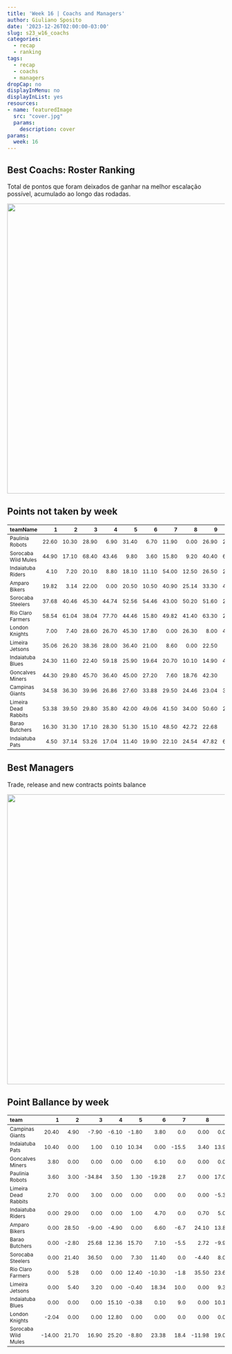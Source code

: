 ```yaml
---
title: 'Week 16 | Coachs and Managers'
author: Giuliano Sposito
date: '2023-12-26T02:00:00-03:00'
slug: s23_w16_coachs
categories:
  - recap
  - ranking
tags:
  - recap
  - coachs
  - managers
dropCap: no
displayInMenu: no
displayInList: yes
resources:
- name: featuredImage
  src: "cover.jpg"
  params:
    description: cover
params:
  week: 16
---
```

<script src="{{< blogdown/postref >}}index_files/kePrint/kePrint.js"></script>
<link href="{{< blogdown/postref >}}index_files/lightable/lightable.css" rel="stylesheet" />
<script src="{{< blogdown/postref >}}index_files/kePrint/kePrint.js"></script>
<link href="{{< blogdown/postref >}}index_files/lightable/lightable.css" rel="stylesheet" />

<!--more-->



## Best Coachs: Roster Ranking

Total de pontos que foram deixados de ganhar na melhor escalação possível, acumulado ao longo das rodadas.

<img src="{{< blogdown/postref >}}index_files/figure-html/bestCoachChart-1.png" width="672" />

## Points not taken by week

<table class="table" style="font-size: 12px; margin-left: auto; margin-right: auto;">
 <thead>
  <tr>
   <th style="text-align:left;"> teamName </th>
   <th style="text-align:right;"> 1 </th>
   <th style="text-align:right;"> 2 </th>
   <th style="text-align:right;"> 3 </th>
   <th style="text-align:right;"> 4 </th>
   <th style="text-align:right;"> 5 </th>
   <th style="text-align:right;"> 6 </th>
   <th style="text-align:right;"> 7 </th>
   <th style="text-align:right;"> 8 </th>
   <th style="text-align:right;"> 9 </th>
   <th style="text-align:right;"> 10 </th>
   <th style="text-align:right;"> 11 </th>
   <th style="text-align:right;"> 12 </th>
   <th style="text-align:right;"> 13 </th>
   <th style="text-align:right;"> 14 </th>
   <th style="text-align:right;"> 15 </th>
   <th style="text-align:right;"> 16 </th>
  </tr>
 </thead>
<tbody>
  <tr>
   <td style="text-align:left;"> Paulinia Robots </td>
   <td style="text-align:right;"> 22.60 </td>
   <td style="text-align:right;"> 10.30 </td>
   <td style="text-align:right;"> 28.90 </td>
   <td style="text-align:right;"> 6.90 </td>
   <td style="text-align:right;"> 31.40 </td>
   <td style="text-align:right;"> 6.70 </td>
   <td style="text-align:right;"> 11.90 </td>
   <td style="text-align:right;"> 0.00 </td>
   <td style="text-align:right;"> 26.90 </td>
   <td style="text-align:right;"> 21.60 </td>
   <td style="text-align:right;"> 45.90 </td>
   <td style="text-align:right;"> 44.00 </td>
   <td style="text-align:right;"> 43.40 </td>
   <td style="text-align:right;"> 7.80 </td>
   <td style="text-align:right;"> 10.00 </td>
   <td style="text-align:right;"> 10.30 </td>
  </tr>
  <tr>
   <td style="text-align:left;"> Sorocaba Wild Mules </td>
   <td style="text-align:right;"> 44.90 </td>
   <td style="text-align:right;"> 17.10 </td>
   <td style="text-align:right;"> 68.40 </td>
   <td style="text-align:right;"> 43.46 </td>
   <td style="text-align:right;"> 9.80 </td>
   <td style="text-align:right;"> 3.60 </td>
   <td style="text-align:right;"> 15.80 </td>
   <td style="text-align:right;"> 9.20 </td>
   <td style="text-align:right;"> 40.40 </td>
   <td style="text-align:right;"> 64.70 </td>
   <td style="text-align:right;"> 34.50 </td>
   <td style="text-align:right;"> 15.20 </td>
   <td style="text-align:right;"> 55.10 </td>
   <td style="text-align:right;"> 8.40 </td>
   <td style="text-align:right;"> 40.70 </td>
   <td style="text-align:right;"> 28.80 </td>
  </tr>
  <tr>
   <td style="text-align:left;"> Indaiatuba Riders </td>
   <td style="text-align:right;"> 4.10 </td>
   <td style="text-align:right;"> 7.20 </td>
   <td style="text-align:right;"> 20.10 </td>
   <td style="text-align:right;"> 8.80 </td>
   <td style="text-align:right;"> 18.10 </td>
   <td style="text-align:right;"> 11.10 </td>
   <td style="text-align:right;"> 54.00 </td>
   <td style="text-align:right;"> 12.50 </td>
   <td style="text-align:right;"> 26.50 </td>
   <td style="text-align:right;"> 28.70 </td>
   <td style="text-align:right;"> 21.60 </td>
   <td style="text-align:right;"> 7.20 </td>
   <td style="text-align:right;"> 12.90 </td>
   <td style="text-align:right;"> 14.60 </td>
   <td style="text-align:right;"> 0.00 </td>
   <td style="text-align:right;"> 6.40 </td>
  </tr>
  <tr>
   <td style="text-align:left;"> Amparo Bikers </td>
   <td style="text-align:right;"> 19.82 </td>
   <td style="text-align:right;"> 3.14 </td>
   <td style="text-align:right;"> 22.00 </td>
   <td style="text-align:right;"> 0.00 </td>
   <td style="text-align:right;"> 20.50 </td>
   <td style="text-align:right;"> 10.50 </td>
   <td style="text-align:right;"> 40.90 </td>
   <td style="text-align:right;"> 25.14 </td>
   <td style="text-align:right;"> 33.30 </td>
   <td style="text-align:right;"> 44.24 </td>
   <td style="text-align:right;"> 22.10 </td>
   <td style="text-align:right;"> 13.90 </td>
   <td style="text-align:right;"> 32.66 </td>
   <td style="text-align:right;"> 11.20 </td>
   <td style="text-align:right;"> 8.84 </td>
   <td style="text-align:right;"> 4.70 </td>
  </tr>
  <tr>
   <td style="text-align:left;"> Sorocaba Steelers </td>
   <td style="text-align:right;"> 37.68 </td>
   <td style="text-align:right;"> 40.46 </td>
   <td style="text-align:right;"> 45.30 </td>
   <td style="text-align:right;"> 44.74 </td>
   <td style="text-align:right;"> 52.56 </td>
   <td style="text-align:right;"> 54.46 </td>
   <td style="text-align:right;"> 43.00 </td>
   <td style="text-align:right;"> 50.20 </td>
   <td style="text-align:right;"> 51.60 </td>
   <td style="text-align:right;"> 20.18 </td>
   <td style="text-align:right;"> 15.80 </td>
   <td style="text-align:right;"> 46.42 </td>
   <td style="text-align:right;"> 41.66 </td>
   <td style="text-align:right;"> 4.84 </td>
   <td style="text-align:right;"> 17.20 </td>
   <td style="text-align:right;"> 51.60 </td>
  </tr>
  <tr>
   <td style="text-align:left;"> Rio Claro Farmers </td>
   <td style="text-align:right;"> 58.54 </td>
   <td style="text-align:right;"> 61.04 </td>
   <td style="text-align:right;"> 38.04 </td>
   <td style="text-align:right;"> 77.70 </td>
   <td style="text-align:right;"> 44.46 </td>
   <td style="text-align:right;"> 15.80 </td>
   <td style="text-align:right;"> 49.82 </td>
   <td style="text-align:right;"> 41.40 </td>
   <td style="text-align:right;"> 63.30 </td>
   <td style="text-align:right;"> 20.80 </td>
   <td style="text-align:right;"> 45.88 </td>
   <td style="text-align:right;"> 36.00 </td>
   <td style="text-align:right;"> 54.68 </td>
   <td style="text-align:right;"> 18.04 </td>
   <td style="text-align:right;"> 7.10 </td>
   <td style="text-align:right;"> 15.20 </td>
  </tr>
  <tr>
   <td style="text-align:left;"> London Knights </td>
   <td style="text-align:right;"> 7.00 </td>
   <td style="text-align:right;"> 7.40 </td>
   <td style="text-align:right;"> 28.60 </td>
   <td style="text-align:right;"> 26.70 </td>
   <td style="text-align:right;"> 45.30 </td>
   <td style="text-align:right;"> 17.80 </td>
   <td style="text-align:right;"> 0.00 </td>
   <td style="text-align:right;"> 26.30 </td>
   <td style="text-align:right;"> 8.00 </td>
   <td style="text-align:right;"> 44.60 </td>
   <td style="text-align:right;"> 7.50 </td>
   <td style="text-align:right;"> 20.70 </td>
   <td style="text-align:right;"> 34.32 </td>
   <td style="text-align:right;"> 24.70 </td>
   <td style="text-align:right;"> 17.10 </td>
   <td style="text-align:right;"> 0.50 </td>
  </tr>
  <tr>
   <td style="text-align:left;"> Limeira Jetsons </td>
   <td style="text-align:right;"> 35.06 </td>
   <td style="text-align:right;"> 26.20 </td>
   <td style="text-align:right;"> 38.36 </td>
   <td style="text-align:right;"> 28.00 </td>
   <td style="text-align:right;"> 36.40 </td>
   <td style="text-align:right;"> 21.00 </td>
   <td style="text-align:right;"> 8.60 </td>
   <td style="text-align:right;"> 0.00 </td>
   <td style="text-align:right;"> 22.50 </td>
   <td style="text-align:right;"> 0.70 </td>
   <td style="text-align:right;"> 17.84 </td>
   <td style="text-align:right;"> 17.26 </td>
   <td style="text-align:right;"> 26.14 </td>
   <td style="text-align:right;"> 26.58 </td>
   <td style="text-align:right;"> 27.48 </td>
   <td style="text-align:right;"> 15.90 </td>
  </tr>
  <tr>
   <td style="text-align:left;"> Indaiatuba Blues </td>
   <td style="text-align:right;"> 24.30 </td>
   <td style="text-align:right;"> 11.60 </td>
   <td style="text-align:right;"> 22.40 </td>
   <td style="text-align:right;"> 59.18 </td>
   <td style="text-align:right;"> 25.90 </td>
   <td style="text-align:right;"> 19.64 </td>
   <td style="text-align:right;"> 20.70 </td>
   <td style="text-align:right;"> 10.10 </td>
   <td style="text-align:right;"> 14.90 </td>
   <td style="text-align:right;"> 47.20 </td>
   <td style="text-align:right;"> 27.40 </td>
   <td style="text-align:right;"> 15.44 </td>
   <td style="text-align:right;"> 9.80 </td>
   <td style="text-align:right;"> 14.36 </td>
   <td style="text-align:right;"> 26.72 </td>
   <td style="text-align:right;"> 33.24 </td>
  </tr>
  <tr>
   <td style="text-align:left;"> Goncalves Miners </td>
   <td style="text-align:right;"> 44.30 </td>
   <td style="text-align:right;"> 29.80 </td>
   <td style="text-align:right;"> 45.70 </td>
   <td style="text-align:right;"> 36.40 </td>
   <td style="text-align:right;"> 45.00 </td>
   <td style="text-align:right;"> 27.20 </td>
   <td style="text-align:right;"> 7.60 </td>
   <td style="text-align:right;"> 18.76 </td>
   <td style="text-align:right;"> 42.30 </td>
   <td style="text-align:right;"> 8.52 </td>
   <td style="text-align:right;"> 4.30 </td>
   <td style="text-align:right;"> 29.60 </td>
   <td style="text-align:right;"> 14.50 </td>
   <td style="text-align:right;"> 11.30 </td>
   <td style="text-align:right;"> 14.80 </td>
   <td style="text-align:right;"> 37.50 </td>
  </tr>
  <tr>
   <td style="text-align:left;"> Campinas Giants </td>
   <td style="text-align:right;"> 34.58 </td>
   <td style="text-align:right;"> 36.30 </td>
   <td style="text-align:right;"> 39.96 </td>
   <td style="text-align:right;"> 26.86 </td>
   <td style="text-align:right;"> 27.60 </td>
   <td style="text-align:right;"> 33.88 </td>
   <td style="text-align:right;"> 29.50 </td>
   <td style="text-align:right;"> 24.46 </td>
   <td style="text-align:right;"> 23.04 </td>
   <td style="text-align:right;"> 39.40 </td>
   <td style="text-align:right;"> 42.64 </td>
   <td style="text-align:right;"> 15.70 </td>
   <td style="text-align:right;"> 34.80 </td>
   <td style="text-align:right;"> 28.20 </td>
   <td style="text-align:right;"> 15.90 </td>
   <td style="text-align:right;"> 9.90 </td>
  </tr>
  <tr>
   <td style="text-align:left;"> Limeira Dead Rabbits </td>
   <td style="text-align:right;"> 53.38 </td>
   <td style="text-align:right;"> 39.50 </td>
   <td style="text-align:right;"> 29.80 </td>
   <td style="text-align:right;"> 35.80 </td>
   <td style="text-align:right;"> 42.00 </td>
   <td style="text-align:right;"> 49.06 </td>
   <td style="text-align:right;"> 41.50 </td>
   <td style="text-align:right;"> 34.00 </td>
   <td style="text-align:right;"> 50.60 </td>
   <td style="text-align:right;"> 27.74 </td>
   <td style="text-align:right;"> 48.70 </td>
   <td style="text-align:right;"> 45.80 </td>
   <td style="text-align:right;"> 78.62 </td>
   <td style="text-align:right;"> 57.40 </td>
   <td style="text-align:right;"> 38.96 </td>
   <td style="text-align:right;"> 36.40 </td>
  </tr>
  <tr>
   <td style="text-align:left;"> Barao Butchers </td>
   <td style="text-align:right;"> 16.30 </td>
   <td style="text-align:right;"> 31.30 </td>
   <td style="text-align:right;"> 17.10 </td>
   <td style="text-align:right;"> 28.30 </td>
   <td style="text-align:right;"> 51.30 </td>
   <td style="text-align:right;"> 15.10 </td>
   <td style="text-align:right;"> 48.50 </td>
   <td style="text-align:right;"> 42.72 </td>
   <td style="text-align:right;"> 22.68 </td>
   <td style="text-align:right;"> 9.60 </td>
   <td style="text-align:right;"> 2.70 </td>
   <td style="text-align:right;"> 32.10 </td>
   <td style="text-align:right;"> 0.00 </td>
   <td style="text-align:right;"> 15.00 </td>
   <td style="text-align:right;"> 9.90 </td>
   <td style="text-align:right;"> 23.50 </td>
  </tr>
  <tr>
   <td style="text-align:left;"> Indaiatuba Pats </td>
   <td style="text-align:right;"> 4.50 </td>
   <td style="text-align:right;"> 37.14 </td>
   <td style="text-align:right;"> 53.26 </td>
   <td style="text-align:right;"> 17.04 </td>
   <td style="text-align:right;"> 11.40 </td>
   <td style="text-align:right;"> 19.90 </td>
   <td style="text-align:right;"> 22.10 </td>
   <td style="text-align:right;"> 24.54 </td>
   <td style="text-align:right;"> 47.82 </td>
   <td style="text-align:right;"> 67.52 </td>
   <td style="text-align:right;"> 24.34 </td>
   <td style="text-align:right;"> 20.40 </td>
   <td style="text-align:right;"> 3.20 </td>
   <td style="text-align:right;"> 30.00 </td>
   <td style="text-align:right;"> 32.10 </td>
   <td style="text-align:right;"> 4.00 </td>
  </tr>
</tbody>
</table>

## Best Managers

Trade, release and new contracts points balance

<img src="{{< blogdown/postref >}}index_files/figure-html/bestManagerChart-1.png" width="672" />


## Point Ballance by week

<table class="table" style="font-size: 12px; margin-left: auto; margin-right: auto;">
 <thead>
  <tr>
   <th style="text-align:left;"> team </th>
   <th style="text-align:right;"> 1 </th>
   <th style="text-align:right;"> 2 </th>
   <th style="text-align:right;"> 3 </th>
   <th style="text-align:right;"> 4 </th>
   <th style="text-align:right;"> 5 </th>
   <th style="text-align:right;"> 6 </th>
   <th style="text-align:right;"> 7 </th>
   <th style="text-align:right;"> 8 </th>
   <th style="text-align:right;"> 9 </th>
   <th style="text-align:right;"> 10 </th>
   <th style="text-align:right;"> 11 </th>
   <th style="text-align:right;"> 12 </th>
   <th style="text-align:right;"> 13 </th>
   <th style="text-align:right;"> 14 </th>
   <th style="text-align:right;"> 15 </th>
   <th style="text-align:right;"> 16 </th>
  </tr>
 </thead>
<tbody>
  <tr>
   <td style="text-align:left;"> Campinas Giants </td>
   <td style="text-align:right;"> 20.40 </td>
   <td style="text-align:right;"> 4.90 </td>
   <td style="text-align:right;"> -7.90 </td>
   <td style="text-align:right;"> -6.10 </td>
   <td style="text-align:right;"> -1.80 </td>
   <td style="text-align:right;"> 3.80 </td>
   <td style="text-align:right;"> 0.0 </td>
   <td style="text-align:right;"> 0.00 </td>
   <td style="text-align:right;"> 0.00 </td>
   <td style="text-align:right;"> 0.00 </td>
   <td style="text-align:right;"> 1.80 </td>
   <td style="text-align:right;"> 0.7 </td>
   <td style="text-align:right;"> 15.40 </td>
   <td style="text-align:right;"> -1.00 </td>
   <td style="text-align:right;"> 0.0 </td>
   <td style="text-align:right;"> 16.54 </td>
  </tr>
  <tr>
   <td style="text-align:left;"> Indaiatuba Pats </td>
   <td style="text-align:right;"> 10.40 </td>
   <td style="text-align:right;"> 0.00 </td>
   <td style="text-align:right;"> 1.00 </td>
   <td style="text-align:right;"> 0.10 </td>
   <td style="text-align:right;"> 10.34 </td>
   <td style="text-align:right;"> 0.00 </td>
   <td style="text-align:right;"> -15.5 </td>
   <td style="text-align:right;"> 3.40 </td>
   <td style="text-align:right;"> 13.90 </td>
   <td style="text-align:right;"> 18.60 </td>
   <td style="text-align:right;"> -4.00 </td>
   <td style="text-align:right;"> 0.0 </td>
   <td style="text-align:right;"> -0.30 </td>
   <td style="text-align:right;"> 12.10 </td>
   <td style="text-align:right;"> 0.0 </td>
   <td style="text-align:right;"> 0.00 </td>
  </tr>
  <tr>
   <td style="text-align:left;"> Goncalves Miners </td>
   <td style="text-align:right;"> 3.80 </td>
   <td style="text-align:right;"> 0.00 </td>
   <td style="text-align:right;"> 0.00 </td>
   <td style="text-align:right;"> 0.00 </td>
   <td style="text-align:right;"> 0.00 </td>
   <td style="text-align:right;"> 6.10 </td>
   <td style="text-align:right;"> 0.0 </td>
   <td style="text-align:right;"> 0.00 </td>
   <td style="text-align:right;"> 0.00 </td>
   <td style="text-align:right;"> 0.00 </td>
   <td style="text-align:right;"> -4.60 </td>
   <td style="text-align:right;"> 0.0 </td>
   <td style="text-align:right;"> 0.00 </td>
   <td style="text-align:right;"> 0.00 </td>
   <td style="text-align:right;"> 0.0 </td>
   <td style="text-align:right;"> 0.00 </td>
  </tr>
  <tr>
   <td style="text-align:left;"> Paulinia Robots </td>
   <td style="text-align:right;"> 3.60 </td>
   <td style="text-align:right;"> 3.00 </td>
   <td style="text-align:right;"> -34.84 </td>
   <td style="text-align:right;"> 3.50 </td>
   <td style="text-align:right;"> 1.30 </td>
   <td style="text-align:right;"> -19.28 </td>
   <td style="text-align:right;"> 2.7 </td>
   <td style="text-align:right;"> 0.00 </td>
   <td style="text-align:right;"> 17.02 </td>
   <td style="text-align:right;"> 11.00 </td>
   <td style="text-align:right;"> 12.00 </td>
   <td style="text-align:right;"> -5.7 </td>
   <td style="text-align:right;"> 4.44 </td>
   <td style="text-align:right;"> -12.78 </td>
   <td style="text-align:right;"> 0.0 </td>
   <td style="text-align:right;"> 0.00 </td>
  </tr>
  <tr>
   <td style="text-align:left;"> Limeira Dead Rabbits </td>
   <td style="text-align:right;"> 2.70 </td>
   <td style="text-align:right;"> 0.00 </td>
   <td style="text-align:right;"> 3.00 </td>
   <td style="text-align:right;"> 0.00 </td>
   <td style="text-align:right;"> 0.00 </td>
   <td style="text-align:right;"> 0.00 </td>
   <td style="text-align:right;"> 0.0 </td>
   <td style="text-align:right;"> 0.00 </td>
   <td style="text-align:right;"> -5.30 </td>
   <td style="text-align:right;"> 0.00 </td>
   <td style="text-align:right;"> 0.00 </td>
   <td style="text-align:right;"> 0.0 </td>
   <td style="text-align:right;"> 0.00 </td>
   <td style="text-align:right;"> 0.00 </td>
   <td style="text-align:right;"> 0.0 </td>
   <td style="text-align:right;"> 0.00 </td>
  </tr>
  <tr>
   <td style="text-align:left;"> Indaiatuba Riders </td>
   <td style="text-align:right;"> 0.00 </td>
   <td style="text-align:right;"> 29.00 </td>
   <td style="text-align:right;"> 0.00 </td>
   <td style="text-align:right;"> 0.00 </td>
   <td style="text-align:right;"> 1.00 </td>
   <td style="text-align:right;"> 4.70 </td>
   <td style="text-align:right;"> 0.0 </td>
   <td style="text-align:right;"> 0.70 </td>
   <td style="text-align:right;"> 5.00 </td>
   <td style="text-align:right;"> 5.66 </td>
   <td style="text-align:right;"> 0.00 </td>
   <td style="text-align:right;"> 0.0 </td>
   <td style="text-align:right;"> -8.68 </td>
   <td style="text-align:right;"> 8.70 </td>
   <td style="text-align:right;"> 0.0 </td>
   <td style="text-align:right;"> 0.00 </td>
  </tr>
  <tr>
   <td style="text-align:left;"> Amparo Bikers </td>
   <td style="text-align:right;"> 0.00 </td>
   <td style="text-align:right;"> 28.50 </td>
   <td style="text-align:right;"> -9.00 </td>
   <td style="text-align:right;"> -4.90 </td>
   <td style="text-align:right;"> 0.00 </td>
   <td style="text-align:right;"> 6.60 </td>
   <td style="text-align:right;"> -6.7 </td>
   <td style="text-align:right;"> 24.10 </td>
   <td style="text-align:right;"> 13.80 </td>
   <td style="text-align:right;"> -8.00 </td>
   <td style="text-align:right;"> 7.30 </td>
   <td style="text-align:right;"> 1.3 </td>
   <td style="text-align:right;"> -11.28 </td>
   <td style="text-align:right;"> 0.00 </td>
   <td style="text-align:right;"> 0.0 </td>
   <td style="text-align:right;"> 0.00 </td>
  </tr>
  <tr>
   <td style="text-align:left;"> Barao Butchers </td>
   <td style="text-align:right;"> 0.00 </td>
   <td style="text-align:right;"> -2.80 </td>
   <td style="text-align:right;"> 25.68 </td>
   <td style="text-align:right;"> 12.36 </td>
   <td style="text-align:right;"> 15.70 </td>
   <td style="text-align:right;"> 7.10 </td>
   <td style="text-align:right;"> -5.5 </td>
   <td style="text-align:right;"> 2.72 </td>
   <td style="text-align:right;"> -9.90 </td>
   <td style="text-align:right;"> -2.10 </td>
   <td style="text-align:right;"> 0.00 </td>
   <td style="text-align:right;"> 0.0 </td>
   <td style="text-align:right;"> 17.00 </td>
   <td style="text-align:right;"> 20.00 </td>
   <td style="text-align:right;"> 0.0 </td>
   <td style="text-align:right;"> 0.00 </td>
  </tr>
  <tr>
   <td style="text-align:left;"> Sorocaba Steelers </td>
   <td style="text-align:right;"> 0.00 </td>
   <td style="text-align:right;"> 21.40 </td>
   <td style="text-align:right;"> 36.50 </td>
   <td style="text-align:right;"> 0.00 </td>
   <td style="text-align:right;"> 7.30 </td>
   <td style="text-align:right;"> 11.40 </td>
   <td style="text-align:right;"> 0.0 </td>
   <td style="text-align:right;"> -4.40 </td>
   <td style="text-align:right;"> 8.00 </td>
   <td style="text-align:right;"> 6.40 </td>
   <td style="text-align:right;"> 0.00 </td>
   <td style="text-align:right;"> 0.0 </td>
   <td style="text-align:right;"> 2.80 </td>
   <td style="text-align:right;"> 7.30 </td>
   <td style="text-align:right;"> 0.0 </td>
   <td style="text-align:right;"> 0.00 </td>
  </tr>
  <tr>
   <td style="text-align:left;"> Rio Claro Farmers </td>
   <td style="text-align:right;"> 0.00 </td>
   <td style="text-align:right;"> 5.28 </td>
   <td style="text-align:right;"> 0.00 </td>
   <td style="text-align:right;"> 0.00 </td>
   <td style="text-align:right;"> 12.40 </td>
   <td style="text-align:right;"> -10.30 </td>
   <td style="text-align:right;"> -1.8 </td>
   <td style="text-align:right;"> 35.50 </td>
   <td style="text-align:right;"> 23.60 </td>
   <td style="text-align:right;"> -15.30 </td>
   <td style="text-align:right;"> 27.54 </td>
   <td style="text-align:right;"> 0.0 </td>
   <td style="text-align:right;"> 33.16 </td>
   <td style="text-align:right;"> 20.70 </td>
   <td style="text-align:right;"> -5.3 </td>
   <td style="text-align:right;"> 12.70 </td>
  </tr>
  <tr>
   <td style="text-align:left;"> Limeira Jetsons </td>
   <td style="text-align:right;"> 0.00 </td>
   <td style="text-align:right;"> 5.40 </td>
   <td style="text-align:right;"> 3.20 </td>
   <td style="text-align:right;"> 0.00 </td>
   <td style="text-align:right;"> -0.40 </td>
   <td style="text-align:right;"> 18.34 </td>
   <td style="text-align:right;"> 10.0 </td>
   <td style="text-align:right;"> 0.00 </td>
   <td style="text-align:right;"> 9.30 </td>
   <td style="text-align:right;"> 0.00 </td>
   <td style="text-align:right;"> 10.00 </td>
   <td style="text-align:right;"> 0.0 </td>
   <td style="text-align:right;"> 0.00 </td>
   <td style="text-align:right;"> -12.00 </td>
   <td style="text-align:right;"> 0.0 </td>
   <td style="text-align:right;"> 0.00 </td>
  </tr>
  <tr>
   <td style="text-align:left;"> Indaiatuba Blues </td>
   <td style="text-align:right;"> 0.00 </td>
   <td style="text-align:right;"> 0.00 </td>
   <td style="text-align:right;"> 0.00 </td>
   <td style="text-align:right;"> 15.10 </td>
   <td style="text-align:right;"> -0.38 </td>
   <td style="text-align:right;"> 0.10 </td>
   <td style="text-align:right;"> 9.0 </td>
   <td style="text-align:right;"> 0.00 </td>
   <td style="text-align:right;"> 10.10 </td>
   <td style="text-align:right;"> 0.00 </td>
   <td style="text-align:right;"> 0.00 </td>
   <td style="text-align:right;"> 0.0 </td>
   <td style="text-align:right;"> 0.00 </td>
   <td style="text-align:right;"> 0.00 </td>
   <td style="text-align:right;"> 0.0 </td>
   <td style="text-align:right;"> 0.00 </td>
  </tr>
  <tr>
   <td style="text-align:left;"> London Knights </td>
   <td style="text-align:right;"> -2.04 </td>
   <td style="text-align:right;"> 0.00 </td>
   <td style="text-align:right;"> 0.00 </td>
   <td style="text-align:right;"> 12.80 </td>
   <td style="text-align:right;"> 0.00 </td>
   <td style="text-align:right;"> 0.00 </td>
   <td style="text-align:right;"> 0.0 </td>
   <td style="text-align:right;"> 0.00 </td>
   <td style="text-align:right;"> 0.00 </td>
   <td style="text-align:right;"> 0.00 </td>
   <td style="text-align:right;"> 5.22 </td>
   <td style="text-align:right;"> 0.0 </td>
   <td style="text-align:right;"> 4.00 </td>
   <td style="text-align:right;"> 0.00 </td>
   <td style="text-align:right;"> 0.0 </td>
   <td style="text-align:right;"> 0.00 </td>
  </tr>
  <tr>
   <td style="text-align:left;"> Sorocaba Wild Mules </td>
   <td style="text-align:right;"> -14.00 </td>
   <td style="text-align:right;"> 21.70 </td>
   <td style="text-align:right;"> 16.90 </td>
   <td style="text-align:right;"> 25.20 </td>
   <td style="text-align:right;"> -8.80 </td>
   <td style="text-align:right;"> 23.38 </td>
   <td style="text-align:right;"> 18.4 </td>
   <td style="text-align:right;"> -11.98 </td>
   <td style="text-align:right;"> 19.00 </td>
   <td style="text-align:right;"> 0.00 </td>
   <td style="text-align:right;"> 18.80 </td>
   <td style="text-align:right;"> 0.0 </td>
   <td style="text-align:right;"> 0.00 </td>
   <td style="text-align:right;"> 0.00 </td>
   <td style="text-align:right;"> 0.0 </td>
   <td style="text-align:right;"> 0.00 </td>
  </tr>
</tbody>
</table>
